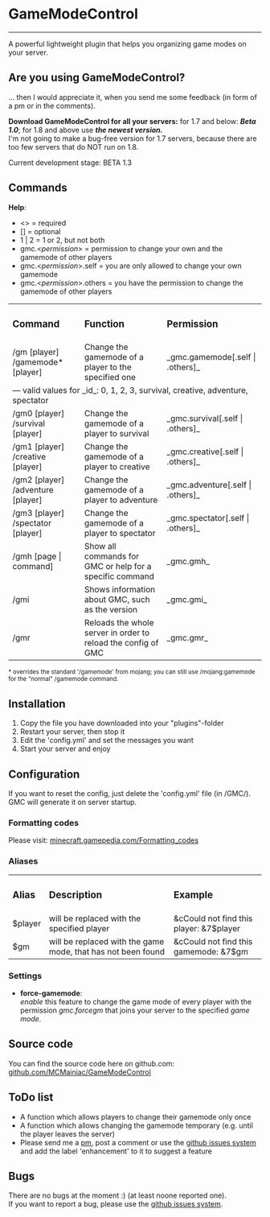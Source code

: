 # GameModeControl

* * *

A powerful lightweight plugin that helps you organizing game modes on your server.

## Are you using GameModeControl?

... then I would appreciate it, when you send me some feedback (in form of a pm or in the comments).

**Download GameModeControl for all your servers:** for 1.7 and below: **_Beta 1.0_**; for 1.8 and above use **_the newest version._**  
 I'm not going to make a bug-free version for 1.7 servers, because there are too few servers that do NOT run on 1.8.

Current development stage: BETA 1.3

## Commands

**Help**:  

*   <> = required
*   [] = optional
*   1 | 2 = 1 or 2, but not both
*   gmc.<_permission_> = permission to change your own and the gamemode of other players
*   gmc.<_permission_>.self = you are only allowed to change your own gamemode
*   gmc.<_permission_>.others = you have the permission to change the gamemode of other players

<table>

<tbody>

<tr>

<td>

### Command

</td>

<td>

### Function

</td>

<td>

### Permission

</td>

</tr>

<tr>

<td>/gm <id> [player]  
/gamemode* <id> [player]</td>

<td>Change the gamemode of a player  
to the specified one</td>

<td>_gmc.gamemode[.self | .others]_</td>

</tr>

<tr>

<td colspan="3">— valid values for _id_: 0, 1, 2, 3, survival, creative, adventure, spectator</td>

</tr>

<tr>

<td>/gm0 [player]  
/survival [player]</td>

<td>Change the gamemode of a player  
to survival</td>

<td>_gmc.survival[.self | .others]_</td>

</tr>

<tr>

<td>/gm1 [player]  
/creative [player]</td>

<td>Change the gamemode of a player  
to creative</td>

<td>_gmc.creative[.self | .others]_</td>

</tr>

<tr>

<td>/gm2 [player]  
/adventure [player]</td>

<td>Change the gamemode of a player  
to adventure</td>

<td>_gmc.adventure[.self | .others]_</td>

</tr>

<tr>

<td>/gm3 [player]  
/spectator [player]</td>

<td>Change the gamemode of a player  
to spectator</td>

<td>_gmc.spectator[.self | .others]_</td>

</tr>

<tr>

<td>/gmh [page | command]</td>

<td>Show all commands for GMC or  
help for a specific command</td>

<td>_gmc.gmh_</td>

</tr>

<tr>

<td>/gmi</td>

<td>Shows information about GMC,  
such as the version</td>

<td>_gmc.gmi_</td>

</tr>

<tr>

<td>/gmr</td>

<td>Reloads the whole server in order  
to reload the config of GMC</td>

<td>_gmc.gmr_</td>

</tr>

</tbody>

</table>

<small>* overrides the standard '/gamemode' from mojang; you can still use /mojang:gamemode for the "normal" /gamemode command.</small>

## Installation

1.  Copy the file you have <a>download</a>ed into your "plugins"-folder
2.  Restart your server, then stop it
3.  Edit the 'config.yml' and set the messages you want
4.  Start your server and enjoy

## Configuration

If you want to reset the config, just delete the 'config.yml' file (in <your plugins folder>/GMC/). GMC will generate it on server startup.

### Formatting codes

Please visit: [minecraft.gamepedia.com/Formatting_codes](http://minecraft.gamepedia.com/Formatting_codes)

### Aliases

<table>

<tbody>

<tr>

<td>

### Alias

</td>

<td>

### Description

</td>

<td>

### Example

</td>

</tr>

<tr>

<td>$player</td>

<td>will be replaced with the specified player</td>

<td>&cCould not find this player: &7$player</td>

</tr>

<tr>

<td>$gm</td>

<td>will be replaced with the game mode, that has not been found</td>

<td>&cCould not find this gamemode: &7$gm</td>

</tr>

</tbody>

</table>

### Settings

*   **force-gamemode**:  
     _enable_ this feature to change the game mode of every player with the permission _gmc.forcegm_ that joins your server to the specified _game mode_.

## Source code

You can find the source code here on github.com: [github.com/MCMainiac/GameModeControl](https://github.com/MCMainiac/GameModeControl)  

## ToDo list

*   A function which allows players to change their gamemode only once
*   A function which allows changing the gamemode temporary (e.g. until the player leaves the server)
*   Please send me a [pm](http://dev.bukkit.org/home/send-private-message/?to=MCMainiac), post a comment or use the [github issues system](https://github.com/MCMainiac/GameModeControl/issues) and add the label 'enhancement' to it to suggest a feature

## Bugs

There are no bugs at the moment :) (at least noone reported one).  
 If you want to report a bug, please use the [github issues system](https://github.com/MCMainiac/GameModeControl/issues).
